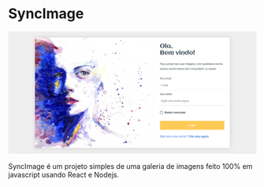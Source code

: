 # SyncImage

<img src="doc/login.PNG" />

SyncImage é um projeto simples de uma galeria de imagens feito 100% em javascript usando React e Nodejs.
